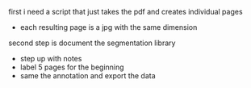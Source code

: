 first i need a script that just takes the pdf and creates individual pages
- each resulting page is a jpg with the same dimension

second step is document the segmentation library
- step up with notes
- label 5 pages for the beginning
- same the annotation and export the data

